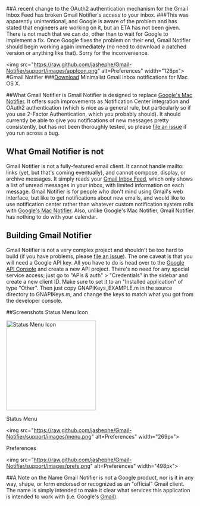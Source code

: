 ##A recent change to the OAuth2 authentication mechanism for the Gmail Inbox Feed has broken Gmail Notifier's access to your inbox.
###This was apparently unintentional, and Google is aware of the problem and has stated that engineers are working on it, but an ETA has not been given.  There is not much that we can do, other than to wait for Google to implement a fix.  Once Google fixes the problem on their end, Gmail Notifier should begin working again immediately (no need to download a patched version or anything like that).  Sorry for the inconvenience.

<img src="https://raw.github.com/jashephe/Gmail-Notifier/support/images/appIcon.png" alt=Preferences" width="128px">
#Gmail Notifier
###[Download](https://github.com/jashephe/Gmail-Notifier/releases)
Minimalist Gmail inbox notifications for Mac OS X.

##What Gmail Notifier is
Gmail Notifier is designed to replace [Google's Mac Notifier](http://toolbar.google.com/gmail-helper/notifier_mac.html).  It offers such improvements as Notification Center integration and OAuth2 authentication (which is nice as a general rule, but particularly so if you use 2-Factor Authentication, which you probably should).  It should currently be able to give you notifications of new messages pretty consistently, but has not been thoroughly tested, so please [file an issue](https://github.com/jashephe/Gmail-Notifier/issues) if you run across a bug.

## What Gmail Notifier is not
Gmail Notifier is not a fully-featured email client.  It cannot handle mailto: links (yet, but that's coming eventually), and cannot compose, display, or archive messages.  It simply reads your [Gmail Inbox Feed](https://mail.google.com/mail/feed/atom/), which only shows a list of unread messages in your inbox, with limited information on each message.  Gmail Notifier is for people who don't mind using Gmail's web interface, but like to get notifications about new emails, and would like to use notification center rather than whatever custom notification system rolls with [Google's Mac Notifier](http://toolbar.google.com/gmail-helper/notifier_mac.html).  Also, unlike Google's Mac Notifier, Gmail Notifier has nothing to do with your calendar.

## Building Gmail Notifier
Gmail Notifier is not a very complex project and shouldn't be too hard to build (if you have problems, please [file an issue](https://github.com/jashephe/Gmail-Notifier/issues)).  The one caveat is that you will need a Google API key.  All you have to do is head over to the [Google API Console](https://console.developers.google.com/project) and create a new API project.  There's no need for any special service access; just go to "APIs & auth" > "Credentials" in the sidebar and create a new client ID.  Make sure to set it to an "Installed application" of type "Other".  Then just copy GNAPIKeys_EXAMPLE.m in the source directory to GNAPIKeys.m, and change the keys to match what you got from the developer console.

##Screenshots
Status Menu Icon

<img src="https://raw.github.com/jashephe/Gmail-Notifier/support/images/statusIcon.png" alt="Status Menu Icon" width="241px">

Status Menu

<img src="https://raw.github.com/jashephe/Gmail-Notifier/support/images/menu.png" alt=Preferences" width="269px">

Preferences

<img src="https://raw.github.com/jashephe/Gmail-Notifier/support/images/prefs.png" alt=Preferences" width="498px">

##A Note on the Name
Gmail Notifier is not a Google product, nor is it in any way, shape, or form endorsed or recognized as an "official" Gmail client.  The name is simply intended to make it clear what services this application is intended to work with (i.e. Google's [Gmail](http://mail.google.com/)).
